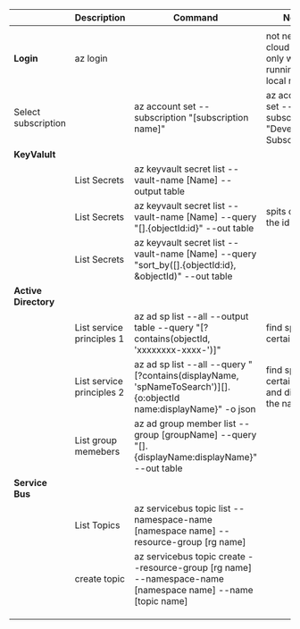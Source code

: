 ||Description|Command|Notes   |
|---|---|---|---|
|||||
|**Login**|az login||not needed in cloud shell, only when running from local machine|
|Select subscription||az account set --subscription "[subscription name]"|az account set --subscription "Development Subscription"|
|**KeyValult**||||
||List Secrets| az keyvault secret list --vault-name [Name] --output table||
||List Secrets|  az keyvault secret list --vault-name [Name] --query "[].{objectId:id}" --out table|spits out only the id|
||List Secrets|  az keyvault secret list --vault-name [Name] --query "sort_by([].{objectId:id}, &objectId)" --out table||
|**Active Directory**||||
||List service principles 1|az ad sp list --all --output table --query "[?contains(objectId, 'xxxxxxxx-xxxx-')]"| find sp with a certain Id|
||List service principles 2|az ad sp list --all --query "[?contains(displayName, 'spNameToSearch')][].{o:objectId name:displayName}" -o json|find sp with a certain name and display the name|
||List group memebers|az ad group member list --group [groupName] --query "[].{displayName:displayName}" --out table||
|**Service Bus**||||
||List Topics|az servicebus topic list --namespace-name [namespace name] --resource-group [rg name]||
||create topic|az servicebus topic create --resource-group [rg name] --namespace-name [namespace name] --name [topic name]||
|||||
|||||
|||||

